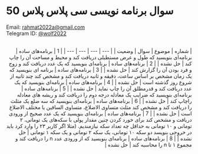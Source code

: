 # 50 سوال برنامه نویسی سی پلاس پلاس
Email: <a href="mailto:rahmat2022a@gmail.com">rahmat2022a@gmail.com</a>
<br>
Telegram ID: <a href="https://t.me/wolf2022">@wolf2022</a>
<br><br>
<div dir=rtl>
| شماره | موضوع | سوال | وضعیت |
| --- | --- | --- | --- |
| 1 | برنامه‌های ساده | برنامه‌ای بنویسید که طول و عرض مستطیلی دریافت کند و محیط و مساحت آن را چاپ کند | حل نشده |
| 2 | برنامه‌های ساده |  برنامه‌ای بنویسید که یک عدد دریافت کند و زوج و فرد بودن آن را گزارش کند | حل نشده |
| 3 | برنامه‌های ساده | برنامه ای بنویسید که یک زمان مشخص بر اساس ساعت، دقیقه و ثانیه دریافت کند و مشخص کند چند ثانیه از شروع روز گذشته است | حل نشده |
| 4 | برنامه‌های ساده | برنامه‌ای بنویسید که یک عدد دریافت کند و قدرمطلق آن را چاپ نماید | حل نشده |
| 5 | برنامه‌های ساده | برنامه‌ای بنویسید که ضرایب یک معادله درجه دوم را دریافت کند و ریشه های معادله راچاپ کند | حل نشده |
| 6 | برنامه‌های ساده | برنامه‌ای بنویسید که سه ضلع یک مثلث را دریافت کند و مشخص کند مثلث متساوی الاضلاع، متساوی الساقین یا مختلف الاضلاع است | حل نشده |
| 7 | برنامه‌های ساده | برنامه‌ای بنویسید که یک عدد صحیح از ورودی دریافت و مشخص کند برای خورد کردن چنین مقدار پولی با سکه‌های یک تومانی، ۲ تومانی و ۱۰ تومانی به حداقل چه تعداد سکه نیازمندیم.  (مثلا اگر کاربر ۲۳ را وارد کرد باید در خروجی بنویسد دو سکه ۱۰ تومانی، یک سکه ۲ تومانی و یک سکه ۱ تومانی | حل نشده |
| 8 | برنامه‌های ساده | برنامه‌ای بنویسید که از ورودی عدد n  را دریافت کند و مجموع ۱ تا n  را محاسبه کند | حل نشده |
  </div>
